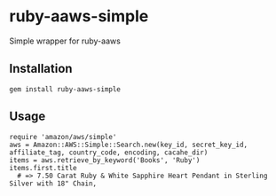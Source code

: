 # ruby-aaws-simple
Simple wrapper for ruby-aaws

## Installation
    gem install ruby-aaws-simple

## Usage
    require 'amazon/aws/simple'
    aws = Amazon::AWS::Simple::Search.new(key_id, secret_key_id, affiliate_tag, country_code, encoding, cacahe_dir)
    items = aws.retrieve_by_keyword('Books', 'Ruby')
    items.first.title
      # => 7.50 Carat Ruby & White Sapphire Heart Pendant in Sterling Silver with 18" Chain,


